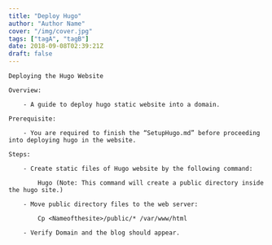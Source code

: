 ```yaml
---
title: "Deploy Hugo"
author: "Author Name"
cover: "/img/cover.jpg"
tags: ["tagA", "tagB"]
date: 2018-09-08T02:39:21Z
draft: false
---
```


	Deploying the Hugo Website

	Overview:

		- A guide to deploy hugo static website into a domain.

	Prerequisite:

		- You are required to finish the “SetupHugo.md” before proceeding into deploying hugo in the website.

	Steps: 

		- Create static files of Hugo website by the following command:

			Hugo (Note: This command will create a public directory inside the hugo site.)

		- Move public directory files to the web server:

			Cp <Nameofthesite>/public/* /var/www/html

		- Verify Domain and the blog should appear.



